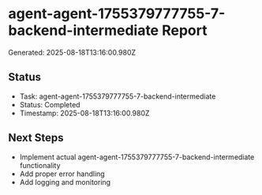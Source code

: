 # agent-agent-1755379777755-7-backend-intermediate Report

Generated: 2025-08-18T13:16:00.980Z

## Status
- Task: agent-agent-1755379777755-7-backend-intermediate
- Status: Completed
- Timestamp: 2025-08-18T13:16:00.980Z

## Next Steps
- Implement actual agent-agent-1755379777755-7-backend-intermediate functionality
- Add proper error handling
- Add logging and monitoring
